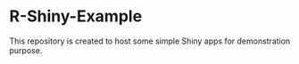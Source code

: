 # R-Shiny-Example
This repository is created to host some simple Shiny apps for demonstration purpose.
